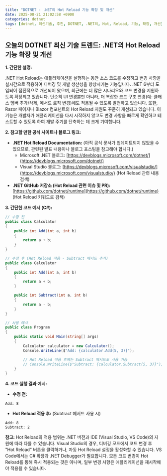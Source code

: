 ```yaml
---
title: "DOTNET - .NET의 Hot Reload 기능 확장 및 개선"
date: 2025-08-21 21:02:58 +0900
categories: dotnet
tags: [dotnet, 최신기술, 추천, DOTNET, .NET의, Hot, Reload, 기능, 확장, 개선]
---
```


## 오늘의 DOTNET 최신 기술 트렌드: **.NET의 Hot Reload 기능 확장 및 개선**

**1. 간단한 설명:**

.NET Hot Reload는 애플리케이션을 실행하는 동안 소스 코드를 수정하고 변경 사항을 실시간으로 적용하여 디버깅 및 개발 생산성을 향상시키는 기능입니다. .NET 6부터 도입되어 점진적으로 개선되어 왔으며, 최근에는 더 많은 시나리오와 코드 변경을 지원하도록 확장되고 있습니다. 단순히 UI 변경뿐만 아니라, 더 복잡한 코드 구조 변경(예: 클래스 멤버 추가/삭제, 메서드 로직 변경)에도 적용될 수 있도록 발전하고 있습니다. 또한, Razor 페이지나 Blazor 컴포넌트의 Hot Reload 지원도 꾸준히 개선되고 있습니다. 이 기능은 개발자가 애플리케이션을 다시 시작하지 않고도 변경 사항을 빠르게 확인하고 테스트할 수 있도록 하여 개발 주기를 단축하는 데 크게 기여합니다.

**2. 참고할 만한 공식 사이트나 블로그 링크:**

*   **.NET Hot Reload Documentation:** (아직 공식 문서가 업데이트되지 않았을 수 있으므로, 관련된 발표 내용이나 블로그 포스팅을 참고해야 합니다.)
    *   Microsoft .NET 블로그: [https://devblogs.microsoft.com/dotnet/](https://devblogs.microsoft.com/dotnet/)
    *   Visual Studio 블로그: [https://devblogs.microsoft.com/visualstudio/](https://devblogs.microsoft.com/visualstudio/) (Hot Reload 관련 내용 검색)
*   **.NET GitHub 저장소 (Hot Reload 관련 이슈 및 PR):** [https://github.com/dotnet/runtime](https://github.com/dotnet/runtime) (Hot Reload 키워드로 검색)

**3. 간단한 코드 예시 (C#):**

```csharp
// 수정 전
public class Calculator
{
    public int Add(int a, int b)
    {
        return a + b;
    }
}

// 수정 후 (Hot Reload 적용 - Subtract 메서드 추가)
public class Calculator
{
    public int Add(int a, int b)
    {
        return a + b;
    }

    public int Subtract(int a, int b)
    {
        return a - b;
    }
}

// 사용 예시
public class Program
{
    public static void Main(string[] args)
    {
        Calculator calculator = new Calculator();
        Console.WriteLine($"Add: {calculator.Add(5, 3)}");

        // Hot Reload 적용 후에는 Subtract 메서드도 사용 가능
        // Console.WriteLine($"Subtract: {calculator.Subtract(5, 3)}"); // 주석 해제 후 실행
    }
}
```

**4. 코드 실행 결과 예시:**

*   **수정 전:**

```
Add: 8
```

*   **Hot Reload 적용 후:** (Subtract 메서드 사용 시)

```
Add: 8
Subtract: 2
```

**참고:** Hot Reload의 적용 범위는 .NET 버전과 IDE (Visual Studio, VS Code)의 지원에 따라 다를 수 있습니다. Visual Studio의 경우, 디버깅 모드에서 코드 변경 후 "Hot Reload" 버튼을 클릭하거나, 자동 Hot Reload 설정을 활성화할 수 있습니다. VS Code에서는 C# 확장과 .NET Debugger가 필요합니다. 모든 코드 변경이 Hot Reload를 통해 즉시 적용되는 것은 아니며, 일부 변경 사항은 애플리케이션을 재시작해야 적용될 수 있습니다.

